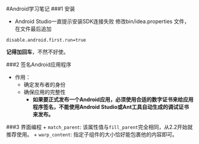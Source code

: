 #Android学习笔记
###1 安装
* Android Studio一直提示安装SDK连接失败
	修改bin/idea.properties 文件，在文件最后追加
```properties 
disable.android.first.run=true
```
**记得加回车**，不然不好使。

###2 签名Android应用程序
* 作用：
	+ 确定发布者的身份
	+ 确保应用的完整性
		- **如果要正式发布一个Android应用，必须使用合适的数字证书来给应用程序签名，不能使用Android Studio或Ant工具自动生成的调试证书来发布。**

###3 界面编程
	+ `match_parent`: 该属性值与`fill_parent`完全相同，从2.2开始就推荐使用。
	+ `warp_content`: 指定子组件的大小恰好能包裹他的内容即可。
